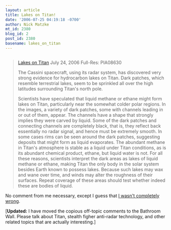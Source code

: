 ```yaml
---
layout: article
title: Lakes on Titan!
date: '2006-07-25 04:19:18 -0700'
author: Nick Matzke
mt_id: 2380
blog_id: 2
post_id: 2380
basename: lakes_on_titan
---
```

[<img src="http://saturn.jpl.nasa.gov/multimedia/images/moons/images/PIA08630-br500.jpg" alt="" style="" />](http://saturn.jpl.nasa.gov/multimedia/images/image-details.cfm?imageID=2214)

> [Lakes on Titan](http://saturn.jpl.nasa.gov/multimedia/images/image-details.cfm?imageID=2214)
> July 24, 2006 	Full-Res: PIA08630
> 
> The Cassini spacecraft, using its radar system, has discovered very strong evidence for hydrocarbon lakes on Titan. Dark patches, which resemble terrestrial lakes, seem to be sprinkled all over the high latitudes surrounding Titan's north pole.
> 
> Scientists have speculated that liquid methane or ethane might form lakes on Titan, particularly near the somewhat colder polar regions. In the images, a variety of dark patches, some with channels leading in or out of them, appear. The channels have a shape that strongly implies they were carved by liquid. Some of the dark patches and connecting channels are completely black, that is, they reflect back essentially no radar signal, and hence must be extremely smooth. In some cases rims can be seen around the dark patches, suggesting deposits that might form as liquid evaporates. The abundant methane in Titan's atmosphere is stable as a liquid under Titan conditions, as is its abundant chemical product, ethane, but liquid water is not. For all these reasons, scientists interpret the dark areas as lakes of liquid methane or ethane, making Titan the only body in the solar system besides Earth known to possess lakes. Because such lakes may wax and wane over time, and winds may alter the roughness of their surfaces. Repeat coverage of these areas should test whether indeed these are bodies of liquid.

No comment from me necessary, except I guess that [I wasn't completely wrong](/archives/2005/01/titan-image-hol.html).

\[**Updated:** I have moved the copious off-topic comments to the Bathroom Wall.  Please talk about Titan, stealth figher anti-radar technology, and other related topics that are actually interesting.\]
